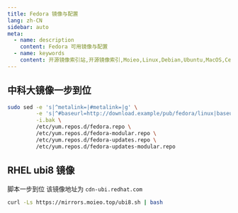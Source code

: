 ```yaml
---
title: Fedora 镜像与配置
lang: zh-CN
sidebar: auto
meta:
  - name: description
    content: Fedora 可用镜像与配置
  - name: keywords
    content: 开源镜像索引站,开源镜像索引,Moieo,Linux,Debian,Ubuntu,MacOS,CentOS,Fedora
---
```


## 中科大镜像一步到位

```bash
sudo sed -e 's|^metalink=|#metalink=|g' \
         -e 's|^#baseurl=http://download.example/pub/fedora/linux|baseurl=https://mirrors.ustc.edu.cn/fedora|g' \
         -i.bak \
         /etc/yum.repos.d/fedora.repo \
         /etc/yum.repos.d/fedora-modular.repo \
         /etc/yum.repos.d/fedora-updates.repo \
         /etc/yum.repos.d/fedora-updates-modular.repo
```

## RHEL ubi8 镜像

脚本一步到位
该镜像地址为 `cdn-ubi.redhat.com`

```bash
curl -Ls https://mirrors.moieo.top/ubi8.sh | bash
```

